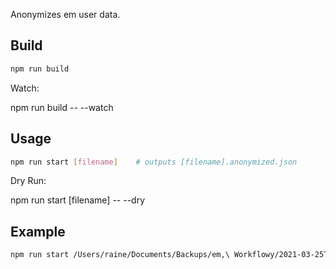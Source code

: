 Anonymizes em user data.

## Build

```sh
npm run build
```

Watch:

npm run build -- --watch

## Usage

```sh
npm run start [filename]    # outputs [filename].anonymized.json
```

Dry Run:

npm run start [filename] -- --dry

## Example

```sh
npm run start /Users/raine/Documents/Backups/em,\ Workflowy/2021-03-25T07_48_47Z_em-proto_data.json
```
